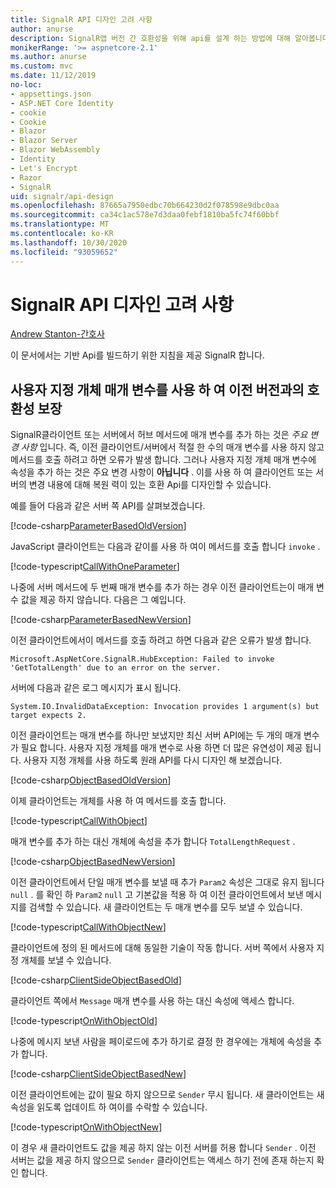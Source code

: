 ```yaml
---
title: SignalR API 디자인 고려 사항
author: anurse
description: SignalR앱 버전 간 호환성을 위해 api를 설계 하는 방법에 대해 알아봅니다.
monikerRange: '>= aspnetcore-2.1'
ms.author: anurse
ms.custom: mvc
ms.date: 11/12/2019
no-loc:
- appsettings.json
- ASP.NET Core Identity
- cookie
- Cookie
- Blazor
- Blazor Server
- Blazor WebAssembly
- Identity
- Let's Encrypt
- Razor
- SignalR
uid: signalr/api-design
ms.openlocfilehash: 87665a7950edbc70b664230d2f078598e9dbc0aa
ms.sourcegitcommit: ca34c1ac578e7d3daa0febf1810ba5fc74f60bbf
ms.translationtype: MT
ms.contentlocale: ko-KR
ms.lasthandoff: 10/30/2020
ms.locfileid: "93059652"
---
```

# <a name="no-locsignalr-api-design-considerations"></a>SignalR API 디자인 고려 사항

[Andrew Stanton-간호사](https://twitter.com/anurse)

이 문서에서는 기반 Api를 빌드하기 위한 지침을 제공 SignalR 합니다.

## <a name="use-custom-object-parameters-to-ensure-backwards-compatibility"></a>사용자 지정 개체 매개 변수를 사용 하 여 이전 버전과의 호환성 보장

SignalR클라이언트 또는 서버에서 허브 메서드에 매개 변수를 추가 하는 것은 *주요 변경 사항* 입니다. 즉, 이전 클라이언트/서버에서 적절 한 수의 매개 변수를 사용 하지 않고 메서드를 호출 하려고 하면 오류가 발생 합니다. 그러나 사용자 지정 개체 매개 변수에 속성을 추가 하는 것은 주요 변경 사항이 **아닙니다** . 이를 사용 하 여 클라이언트 또는 서버의 변경 내용에 대해 복원 력이 있는 호환 Api를 디자인할 수 있습니다.

예를 들어 다음과 같은 서버 쪽 API를 살펴보겠습니다.

[!code-csharp[ParameterBasedOldVersion](api-design/sample/Samples.cs?name=ParameterBasedOldVersion)]

JavaScript 클라이언트는 다음과 같이를 사용 하 여이 메서드를 호출 합니다 `invoke` .

[!code-typescript[CallWithOneParameter](api-design/sample/Samples.ts?name=CallWithOneParameter)]

나중에 서버 메서드에 두 번째 매개 변수를 추가 하는 경우 이전 클라이언트는이 매개 변수 값을 제공 하지 않습니다. 다음은 그 예입니다.

[!code-csharp[ParameterBasedNewVersion](api-design/sample/Samples.cs?name=ParameterBasedNewVersion)]

이전 클라이언트에서이 메서드를 호출 하려고 하면 다음과 같은 오류가 발생 합니다.

```
Microsoft.AspNetCore.SignalR.HubException: Failed to invoke 'GetTotalLength' due to an error on the server.
```

서버에 다음과 같은 로그 메시지가 표시 됩니다.

```
System.IO.InvalidDataException: Invocation provides 1 argument(s) but target expects 2.
```

이전 클라이언트는 매개 변수를 하나만 보냈지만 최신 서버 API에는 두 개의 매개 변수가 필요 합니다. 사용자 지정 개체를 매개 변수로 사용 하면 더 많은 유연성이 제공 됩니다. 사용자 지정 개체를 사용 하도록 원래 API를 다시 디자인 해 보겠습니다.

[!code-csharp[ObjectBasedOldVersion](api-design/sample/Samples.cs?name=ObjectBasedOldVersion)]

이제 클라이언트는 개체를 사용 하 여 메서드를 호출 합니다.

[!code-typescript[CallWithObject](api-design/sample/Samples.ts?name=CallWithObject)]

매개 변수를 추가 하는 대신 개체에 속성을 추가 합니다 `TotalLengthRequest` .

[!code-csharp[ObjectBasedNewVersion](api-design/sample/Samples.cs?name=ObjectBasedNewVersion&highlight=4,9-13)]

이전 클라이언트에서 단일 매개 변수를 보낼 때 추가 `Param2` 속성은 그대로 유지 됩니다 `null` . 를 확인 하 `Param2` `null` 고 기본값을 적용 하 여 이전 클라이언트에서 보낸 메시지를 검색할 수 있습니다. 새 클라이언트는 두 매개 변수를 모두 보낼 수 있습니다.

[!code-typescript[CallWithObjectNew](api-design/sample/Samples.ts?name=CallWithObjectNew)]

클라이언트에 정의 된 메서드에 대해 동일한 기술이 작동 합니다. 서버 쪽에서 사용자 지정 개체를 보낼 수 있습니다.

[!code-csharp[ClientSideObjectBasedOld](api-design/sample/Samples.cs?name=ClientSideObjectBasedOld)]

클라이언트 쪽에서 `Message` 매개 변수를 사용 하는 대신 속성에 액세스 합니다.

[!code-typescript[OnWithObjectOld](api-design/sample/Samples.ts?name=OnWithObjectOld)]

나중에 메시지 보낸 사람을 페이로드에 추가 하기로 결정 한 경우에는 개체에 속성을 추가 합니다.

[!code-csharp[ClientSideObjectBasedNew](api-design/sample/Samples.cs?name=ClientSideObjectBasedNew&highlight=5)]

이전 클라이언트에는 값이 필요 하지 않으므로 `Sender` 무시 됩니다. 새 클라이언트는 새 속성을 읽도록 업데이트 하 여이를 수락할 수 있습니다.

[!code-typescript[OnWithObjectNew](api-design/sample/Samples.ts?name=OnWithObjectNew&highlight=2-5)]

이 경우 새 클라이언트도 값을 제공 하지 않는 이전 서버를 허용 합니다 `Sender` . 이전 서버는 값을 제공 하지 않으므로 `Sender` 클라이언트는 액세스 하기 전에 존재 하는지 확인 합니다.
